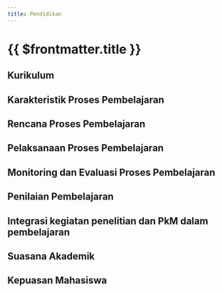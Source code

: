 ```yaml
---
title: Pendidikan
---
```


# {{ $frontmatter.title }}

## Kurikulum

<!--@include: ../indikator/38.md-->

## Karakteristik Proses Pembelajaran

<!--@include: ../indikator/39.md-->

## Rencana Proses Pembelajaran

<!--@include: ../indikator/40.md-->

## Pelaksanaan Proses Pembelajaran

<!--@include: ../indikator/41-42.md-->

## Monitoring dan Evaluasi Proses Pembelajaran

<!--@include: ../indikator/43.md-->

## Penilaian Pembelajaran

<!--@include: ../indikator/44.md-->

## Integrasi kegiatan penelitian dan PkM dalam pembelajaran

<!--@include: ../indikator/45.md-->

## Suasana Akademik

<!--@include: ../indikator/46.md-->

## Kepuasan Mahasiswa

<!--@include: ../indikator/47.md-->
